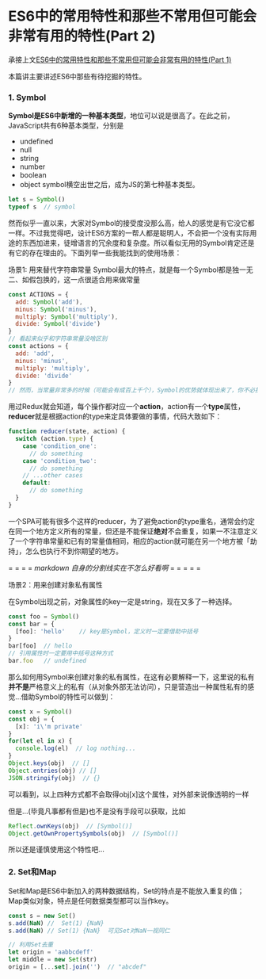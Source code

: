 # ES6中的常用特性和那些不常用但可能会非常有用的特性(Part 2)

承接上文[ES6中的常用特性和那些不常用但可能会非常有用的特性(Part 1)](https://github.com/weita0/blog/blob/master/2017-09-13.md)

本篇讲主要讲述ES6中那些有待挖掘的特性。

### 1. Symbol

  **Symbol是ES6中新增的一种基本类型**，地位可以说是很高了。在此之前，JavaScript共有6种基本类型，分别是
  - undefined
  - null
  - string
  - number
  - boolean
  - object
  symbol横空出世之后，成为JS的第七种基本类型。
  ```javascript
  let s = Symbol()
  typeof s  // symbol
  ```
  然而似乎一直以来，大家对Symbol的接受度没那么高，给人的感觉是有它没它都一样。不过我觉得吧，设计ES6方案的一帮人都是聪明人，不会把一个没有实际用途的东西加进来，徒增语言的冗余度和复杂度。所以看似无用的Symbol肯定还是有它的存在理由的。下面列举一些我能找到的使用场景：

  场景1: 用来替代字符串常量
  Symbol最大的特点，就是每一个Symbol都是独一无二、如假包换的，这一点很适合用来做常量
  ```javascript    
  const ACTIONS = {
    add: Symbol('add'),
    minus: Symbol('minus'),
    multiply: Symbol('multiply'),
    divide: Symbol('divide')
  }
  // 看起来似乎和字符串常量没啥区别
  const actions = {
    add: 'add',
    minus: 'minus',
    multiply: 'multiply',
    divide: 'divide'
  }
  // 然而，当常量非常多的时候（可能会有成百上千个），Symbol的优势就体现出来了，你不必担心新声明的常量值和之前会重复，因为每一个Symbol都不一样
  ```
  用过Redux就会知道，每个操作都对应一个**action**，action有一个**type**属性，**reducer**就是根据action的type来定具体要做的事情，代码大致如下：
  ```javascript
  function reducer(state, action) {
    switch (action.type) {
      case 'condition_one':
        // do something
      case 'condition_two':
        // do something
      // ...other cases
      default:
        // do something
    }
  }
  ```
  一个SPA可能有很多个这样的reducer，为了避免action的type重名，通常会约定在同一个地方定义所有的常量，但还是不能保证**绝对**不会重复，如果一不注意定义了一个字符串常量和已有的常量值相同，相应的action就可能在另一个地方被「劫持」，怎么也执行不到你期望的地方。
  
  = = = = *markdown 自身的分割线实在不怎么好看啊* = = = = =
  
  场景2：用来创建对象私有属性

  在Symbol出现之前，对象属性的key一定是string，现在又多了一种选择。
  ```javascript
  const foo = Symbol()
  const bar = {
    [foo]: 'hello'    // key是Symbol，定义时一定要借助中括号
  }
  bar[foo]  // hello
  // 引用属性时一定要用中括号这种方式
  bar.foo   // undefined   
  ```
  那么如何用Symbol来创建对象的私有属性，在这有必要解释一下，这里说的私有**并不是**严格意义上的私有（从对象外部无法访问），只是营造出一种属性私有的感觉...借助Symbol的特性可以做到：
  ```javascript
  const x = Symbol()
  const obj = {
    [x]: 'i\'m private'
  }  
  for(let el in x) {
    console.log(el)  // log nothing...
  }
  Object.keys(obj)  // []
  Object.entries(obj) // [] 
  JSON.stringify(obj)  // {}
  ```
  可以看到，以上四种方式都不会取得obj[x]这个属性，对外部来说像透明的一样

  但是...(毕竟凡事都有但是)也不是没有手段可以获取，比如
  ```javascript
  Reflect.ownKeys(obj)  // [Symbol()]
  Object.getOwnPropertySymbols(obj)  // [Symbol()]
  ```
  所以还是谨慎使用这个特性吧...
  
### 2. Set和Map

  Set和Map是ES6中新加入的两种数据结构，Set的特点是不能放入重复的值；Map类似对象，特点是任何数据类型都可以当作key。
  ```javascript
  const s = new Set()
  s.add(NaN) //  Set(1) {NaN}
  s.add(NaN) // Set(1) {NaN}  可见Set对NaN一视同仁

  // 利用Set去重
  let origin = 'aabbcdeff'
  let middle = new Set(str)
  origin = [...set].join('')  // "abcdef"
  ```